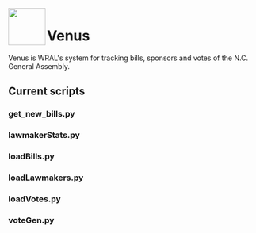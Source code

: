 <img src="https://raw.githubusercontent.com/wraldata/venus/master/leg_tracker/static/admin/img/venus_logo.png" width="75" align="left">

# Venus

Venus is WRAL's system for tracking bills, sponsors and votes of the N.C. General Assembly.

## Current scripts

### get_new_bills.py

### lawmakerStats.py

### loadBills.py

### loadLawmakers.py

### loadVotes.py

### voteGen.py